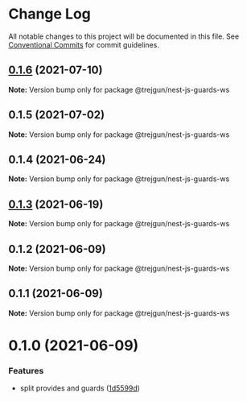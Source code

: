 # Change Log

All notable changes to this project will be documented in this file.
See [Conventional Commits](https://conventionalcommits.org) for commit guidelines.

## [0.1.6](https://github.com/trejgun/common-packages/compare/@trejgun/nest-js-guards-ws@0.1.5...@trejgun/nest-js-guards-ws@0.1.6) (2021-07-10)

**Note:** Version bump only for package @trejgun/nest-js-guards-ws





## 0.1.5 (2021-07-02)

**Note:** Version bump only for package @trejgun/nest-js-guards-ws





## 0.1.4 (2021-06-24)

**Note:** Version bump only for package @trejgun/nest-js-guards-ws





## [0.1.3](https://github.com/trejgun/common-packages/compare/@trejgun/nest-js-guards-ws@0.1.2...@trejgun/nest-js-guards-ws@0.1.3) (2021-06-19)

**Note:** Version bump only for package @trejgun/nest-js-guards-ws





## 0.1.2 (2021-06-09)

**Note:** Version bump only for package @trejgun/nest-js-guards-ws





## 0.1.1 (2021-06-09)

**Note:** Version bump only for package @trejgun/nest-js-guards-ws





# 0.1.0 (2021-06-09)


### Features

* split provides and guards ([1d5599d](https://github.com/trejgun/common-packages/commit/1d5599dfd2239256b6169db381f03de2931d1256))
